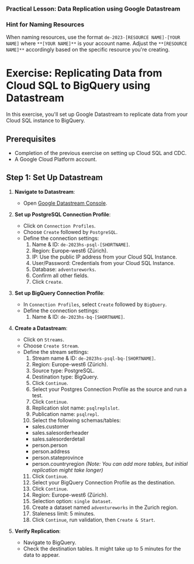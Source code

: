 ### Practical Lesson: Data Replication using Google Datastream

### Hint for Naming Resources ###
When naming resources, use the format `de-2023-[RESOURCE NAME]-[YOUR NAME]` where `**[YOUR NAME]**` is your account name. Adjust the `**[RESOURCE NAME]**` accordingly based on the specific resource you're creating.

# Exercise: Replicating Data from Cloud SQL to BigQuery using Datastream
In this exercise, you'll set up Google Datastream to replicate data from your Cloud SQL instance to BigQuery.

## Prerequisites
- Completion of the previous exercise on setting up Cloud SQL and CDC.
- A Google Cloud Platform account.

## Step 1: Set Up Datastream

1. **Navigate to Datastream**:
   - Open [Google Datastream Console](https://console.cloud.google.com/datastream).

2. **Set up PostgreSQL Connection Profile**:
   - Click on `Connection Profiles`.
   - Choose `Create` followed by `PostgreSQL`.
   - Define the connection settings:
     1. Name & ID: `de-2023hs-psql-[SHORTNAME]`.
     2. Region: Europe-west6 (Zürich).
     3. IP: Use the public IP address from your Cloud SQL Instance.
     4. User/Password: Credentials from your Cloud SQL Instance.
     5. Database: `adventureworks`.
     6. Confirm all other fields.
     7. Click `Create`.

3. **Set up BigQuery Connection Profile**:
   - In `Connection Profiles`, select `Create` followed by `BigQuery`.
   - Define the connection settings:
     1. Name & ID: `de-2023hs-bq-[SHORTNAME]`.

4. **Create a Datastream**:
   - Click on `Streams`.
   - Choose `Create Stream`.
   - Define the stream settings:
     1. Stream name & ID: `de-2023hs-psql-bq-[SHORTNAME]`.
     2. Region: Europe-west6 (Zürich).
     3. Source type: PostgreSQL.
     4. Destination type: BigQuery.
     5. Click `Continue`.
     6. Select your Postgres Connection Profile as the source and run a test.
     7. Click `Continue`.
     8. Replication slot name: `psqlreplslot`.
     9. Publication name: `psqlrepl`.
     10. Select the following schemas/tables:
       - sales.customer
       - sales.salesorderheader
       - sales.salesorderdetail
       - person.person
       - person.address
       - person.stateprovince
       - person.countryregion
       *(Note: You can add more tables, but initial replication might take longer)*
     11. Click `Continue`.
     12. Select your BigQuery Connection Profile as the destination.
     13. Click `Continue`.
     14. Region: Europe-west6 (Zürich).
     15. Selection option: `single Dataset`.
     16. Create a dataset named `adventureworks` in the Zurich region.
     17. Staleness limit: 5 minutes.
     18. Click `Continue`, run validation, then `Create & Start`.

5. **Verify Replication**:
   - Navigate to BigQuery.
   - Check the destination tables. It might take up to 5 minutes for the data to appear.
